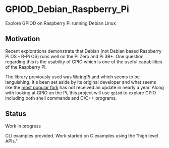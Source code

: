 # GPIOD_Debian_Raspberry_Pi

Explore GPIOD on Raspberry Pi running Debian Linux

## Motivation

Recent explorations demonstrate that Debian (not Debian based Raspberry Pi OS - R-Pi OS) runs well on the Pi Zero and Pi 3B+. One question regarding this is the usability of GPIO which is one of the useful capabilities of the Raspberry Pi.

The library previously used was [WiringPi](http://wiringpi.com/) and which seems to be languishing. It's been set aside by its original developer and what seems like the [most popular fork](https://github.com/WiringPi/WiringPi) has not received an update in nearly a year. Along with looking at GPIO on the Pi, this project will use `gpiod` to explore GPIO including both shell commands and C/C++ programs.

## Status 

Work in progress

CLI examples provided. Work started on C examples using the "high level APIs."
